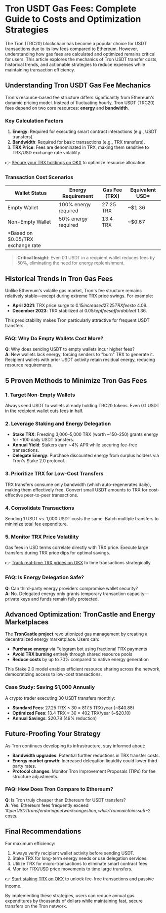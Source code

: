 # Tron USDT Gas Fees: Complete Guide to Costs and Optimization Strategies  

The Tron (TRC20) blockchain has become a popular choice for USDT transactions due to its low fees compared to Ethereum. However, understanding how gas fees are calculated and optimized remains critical for users. This article explores the mechanics of Tron USDT transfer costs, historical trends, and actionable strategies to reduce expenses while maintaining transaction efficiency.  

## Understanding Tron USDT Gas Fee Mechanics  

Tron's resource-based fee structure differs significantly from Ethereum's dynamic pricing model. Instead of fluctuating hourly, Tron USDT (TRC20) fees depend on two core resources: **energy** and **bandwidth**.  

### Key Calculation Factors  
1. **Energy**: Required for executing smart contract interactions (e.g., USDT transfers).  
2. **Bandwidth**: Required for basic transactions (e.g., TRX transfers).  
3. **TRX Price**: Fees are denominated in TRX, making them sensitive to TRX/USD exchange rate volatility.  

👉 [Secure your TRX holdings on OKX](https://bit.ly/okx-bonus) to optimize resource allocation.  

### Transaction Cost Scenarios  
| Wallet Status | Energy Requirement | Gas Fee (TRX) | Equivalent USD* |  
|---------------|---------------------|---------------|------------------|  
| Empty Wallet  | 100% energy required  | 27.25 TRX     | ~$1.36           |  
| Non-Empty Wallet | 50% energy required | 13.4 TRX      | ~$0.67           |  
| *Based on $0.05/TRX exchange rate  

> **Critical Insight**: Even 0.1 USDT in a recipient wallet reduces fees by 50%, eliminating the need for energy replenishment.  

## Historical Trends in Tron Gas Fees  

Unlike Ethereum's volatile gas market, Tron's fee structure remains relatively stable—except during extreme TRX price swings. For example:  
- **April 2021**: TRX price surge to $0.15 increased 27.25 TRX fees to ~$4.09.  
- **December 2023**: TRX stabilized at $0.05 kept fees affordable at ~$1.36.  

This predictability makes Tron particularly attractive for frequent USDT transfers.  

### FAQ: Why Do Empty Wallets Cost More?  
**Q**: Why does sending USDT to empty wallets incur higher fees?  
**A**: New wallets lack energy, forcing senders to "burn" TRX to generate it. Recipient wallets with prior USDT activity retain residual energy, reducing resource requirements.  

## 5 Proven Methods to Minimize Tron Gas Fees  

### 1. Target Non-Empty Wallets  
Always send USDT to wallets already holding TRC20 tokens. Even 0.1 USDT in the recipient wallet cuts fees in half.  

### 2. Leverage Staking and Energy Delegation  
- **Stake TRX**: Freezing 3,000–5,000 TRX (worth ~$150–$250) grants energy for ~100 daily USDT transfers.  
- **Annual Yield**: Stakers earn ~4% APR while securing fee-free transactions.  
- **Delegate Energy**: Purchase discounted energy from surplus holders via Tron's Stake 2.0 protocol.  

### 3. Prioritize TRX for Low-Cost Transfers  
TRX transfers consume only bandwidth (which auto-regenerates daily), making them effectively free. Convert small USDT amounts to TRX for cost-effective peer-to-peer transactions.  

### 4. Consolidate Transactions  
Sending 1 USDT vs. 1,000 USDT costs the same. Batch multiple transfers to minimize total fee expenditure.  

### 5. Monitor TRX Price Volatility  
Gas fees in USD terms correlate directly with TRX price. Execute large transfers during TRX price dips for optimal savings.  

👉 [Track real-time TRX prices on OKX](https://bit.ly/okx-bonus) to time transactions strategically.  

### FAQ: Is Energy Delegation Safe?  
**Q**: Can third-party energy providers compromise wallet security?  
**A**: No. Delegated energy only grants temporary transaction capacity—private keys and funds remain fully protected.  

## Advanced Optimization: TronCastle and Energy Marketplaces  

The **TronCastle project** revolutionized gas management by creating a decentralized energy marketplace. Users can:  
- **Purchase energy** via Telegram bot using fractional TRX payments  
- **Avoid TRX burning** entirely through shared resource pools  
- **Reduce costs** by up to 70% compared to native energy generation  

This Stake 2.0 model enables efficient resource sharing across the network, democratizing access to low-cost transactions.  

### Case Study: Saving $1,000 Annually  
A crypto trader executing 30 USDT transfers monthly:  
- **Standard Fees**: 27.25 TRX × 30 = 817.5 TRX/year (~$40.88)  
- **Optimized Fees**: 13.4 TRX × 30 = 402 TRX/year (~$20.10)  
- **Annual Savings**: $20.78 (49% reduction)  

## Future-Proofing Your Strategy  

As Tron continues developing its infrastructure, stay informed about:  
- **Bandwidth upgrades**: Potential further reductions in TRX transfer costs.  
- **Energy market growth**: Increased delegation liquidity could lower third-party rates.  
- **Protocol changes**: Monitor Tron Improvement Proposals (TIPs) for fee structure adjustments.  

### FAQ: How Does Tron Compare to Ethereum?  
**Q**: Is Tron truly cheaper than Ethereum for USDT transfers?  
**A**: Yes. Ethereum fees frequently exceed $10 per USDT transfer during network congestion, while Tron maintains sub-$2 costs.  

## Final Recommendations  

For maximum efficiency:  
1. Always verify recipient wallet activity before sending USDT.  
2. Stake TRX for long-term energy needs or use delegation services.  
3. Utilize TRX for micro-transactions to eliminate smart contract fees.  
4. Monitor TRX/USD price movements to time large transfers.  

👉 [Start staking TRX on OKX](https://bit.ly/okx-bonus) to unlock fee-free transactions and passive income.  

By implementing these strategies, users can reduce annual gas expenditures by thousands of dollars while maintaining fast, secure transfers on the Tron network.